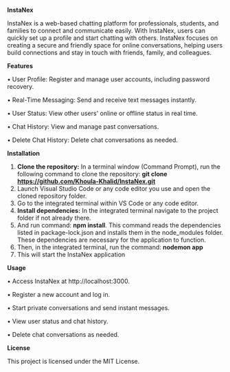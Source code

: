 **InstaNex**

InstaNex is a web-based chatting platform for professionals, students, and families to connect and communicate easily. With InstaNex, users can quickly set up a profile and start chatting with others.
InstaNex focuses on creating a secure and friendly space for online conversations, helping users build connections and stay in touch with friends, family, and colleagues.

**Features**

•	User Profile: Register and manage user accounts, including password recovery.

•	Real-Time Messaging: Send and receive text messages instantly.

•	User Status: View other users' online or offline status in real time.

•	Chat History: View and manage past conversations.

•	Delete Chat History: Delete chat conversations as needed.

**Installation**

1.	**Clone the repository:** In a terminal window (Command Prompt), run the following command to clone the repository:
**git clone https://github.com/Khoula-Khalid/InstaNex.git**
3.	Launch Visual Studio Code or any code editor you use and open the cloned repository folder.
4.	Go to the integrated terminal within VS Code or any code editor.
5.	**Install dependencies:** In the integrated terminal navigate to the project folder if not already there.
6.	And run command: **npm install**. This command reads the dependencies listed in package-lock.json and installs them in the node_modules folder. These dependencies are necessary for the application to function.
7.	Then, in the integrated terminal, run the command: **nodemon app**
8.	This will start the InstaNex application

**Usage**

•	Access InstaNex at http://localhost:3000.

•	Register a new account and log in.

•	Start private conversations and send instant messages.

•	View user status and chat history.

•	Delete chat conversations as needed.

**License**

This project is licensed under the MIT License.

